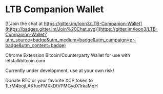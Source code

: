 # LTB Companion Wallet

[![Join the chat at https://gitter.im/loon3/LTB-Companion-Wallet](https://badges.gitter.im/Join%20Chat.svg)](https://gitter.im/loon3/LTB-Companion-Wallet?utm_source=badge&utm_medium=badge&utm_campaign=pr-badge&utm_content=badge)

Chrome Extension Bitcoin/Counterparty Wallet for use with letstalkbitcoin.com

Currently under development, use at your own risk!

Donate BTC or your favorite XCP token to 1LrM4bojLAKfuoFMXkDtVPMGydX1rkaMqH
